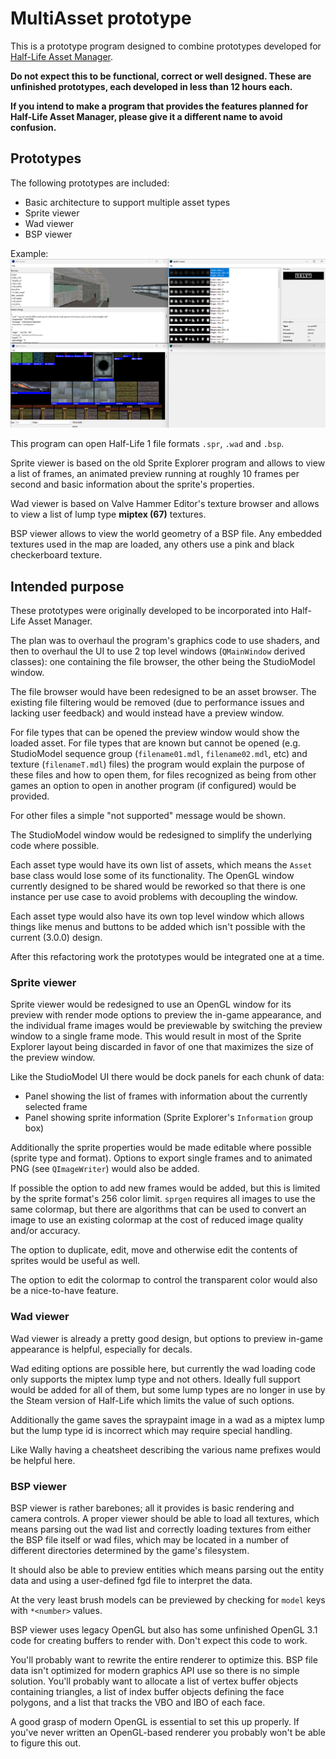 # MultiAsset prototype

This is a prototype program designed to combine prototypes developed for [Half-Life Asset Manager](https://github.com/SamVanheer/HalfLifeAssetManager).

**Do not expect this to be functional, correct or well designed. These are unfinished prototypes, each developed in less than 12 hours each.**

**If you intend to make a program that provides the features planned for Half-Life Asset Manager, please give it a different name to avoid confusion.**

## Prototypes

The following prototypes are included:
* Basic architecture to support multiple asset types
* Sprite viewer
* Wad viewer
* BSP viewer

Example:
![image](windows.png)

This program can open Half-Life 1 file formats `.spr`, `.wad` and `.bsp`.

Sprite viewer is based on the old Sprite Explorer program and allows to view a list of frames, an animated preview running at roughly 10 frames per second and basic information about the sprite's properties.

Wad viewer is based on Valve Hammer Editor's texture browser and allows to view a list of lump type **miptex (67)** textures.

BSP viewer allows to view the world geometry of a BSP file. Any embedded textures used in the map are loaded, any others use a pink and black checkerboard texture.

## Intended purpose

These prototypes were originally developed to be incorporated into Half-Life Asset Manager.

The plan was to overhaul the program's graphics code to use shaders, and then to overhaul the UI to use 2 top level windows (`QMainWindow` derived classes): one containing the file browser, the other being the StudioModel window.

The file browser would have been redesigned to be an asset browser. The existing file filtering would be removed (due to performance issues and lacking user feedback) and would instead have a preview window.

For file types that can be opened the preview window would show the loaded asset. For file types that are known but cannot be opened (e.g. StudioModel sequence group (`filename01.mdl`, `filename02.mdl`, etc) and texture (`filenameT.mdl`) files) the program would explain the purpose of these files and how to open them, for files recognized as being from other games an option to open in another program (if configured) would be provided.

For other files a simple "not supported" message would be shown.

The StudioModel window would be redesigned to simplify the underlying code where possible.

Each asset type would have its own list of assets, which means the `Asset` base class would lose some of its functionality. The OpenGL window currently designed to be shared would be reworked so that there is one instance per use case to avoid problems with decoupling the window.

Each asset type would also have its own top level window which allows things like menus and buttons to be added which isn't possible with the current (3.0.0) design.

After this refactoring work the prototypes would be integrated one at a time.

### Sprite viewer

Sprite viewer would be redesigned to use an OpenGL window for its preview with render mode options to preview the in-game appearance, and the individual frame images would be previewable by switching the preview window to a single frame mode. This would result in most of the Sprite Explorer layout being discarded in favor of one that maximizes the size of the preview window.

Like the StudioModel UI there would be dock panels for each chunk of data:
* Panel showing the list of frames with information about the currently selected frame
* Panel showing sprite information (Sprite Explorer's `Information` group box)

Additionally the sprite properties would be made editable where possible (sprite type and format). Options to export single frames and to animated PNG (see `QImageWriter`) would also be added.

If possible the option to add new frames would be added, but this is limited by the sprite format's 256 color limit. `sprgen` requires all images to use the same colormap, but there are algorithms that can be used to convert an image to use an existing colormap at the cost of reduced image quality and/or accuracy.

The option to duplicate, edit, move and otherwise edit the contents of sprites would be useful as well.

The option to edit the colormap to control the transparent color would also be a nice-to-have feature.

### Wad viewer

Wad viewer is already a pretty good design, but options to preview in-game appearance is helpful, especially for decals.

Wad editing options are possible here, but currently the wad loading code only supports the miptex lump type and not others. Ideally full support would be added for all of them, but some lump types are no longer in use by the Steam version of Half-Life which limits the value of such options.

Additionally the game saves the spraypaint image in a wad as a miptex lump but the lump type id is incorrect which may require special handling.

Like Wally having a cheatsheet describing the various name prefixes would be helpful here.

### BSP viewer

BSP viewer is rather barebones; all it provides is basic rendering and camera controls. A proper viewer should be able to load all textures, which means parsing out the wad list and correctly loading textures from either the BSP file itself or wad files, which may be located in a number of different directories determined by the game's filesystem.

It should also be able to preview entities which means parsing out the entity data and using a user-defined fgd file to interpret the data.

At the very least brush models can be previewed by checking for `model` keys with `*<number>` values.

BSP viewer uses legacy OpenGL but also has some unfinished OpenGL 3.1 code for creating buffers to render with. Don't expect this code to work.

You'll probably want to rewrite the entire renderer to optimize this. BSP file data isn't optimized for modern graphics API use so there is no simple solution. You'll probably want to allocate a list of vertex buffer objects containing triangles, a list of index buffer objects defining the face polygons, and a list that tracks the VBO and IBO of each face.

A good grasp of modern OpenGL is essential to set this up properly. If you've never written an OpenGL-based renderer you probably won't be able to figure this out.
